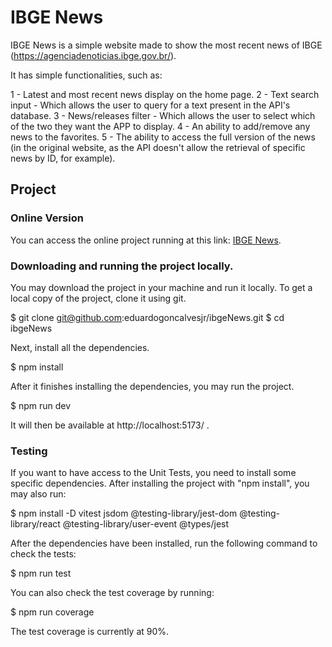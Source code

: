# IBGE News

IBGE News is a simple website made to show the most recent news of IBGE (https://agenciadenoticias.ibge.gov.br/).

It has simple functionalities, such as:

1 - Latest and most recent news display on the home page.
2 - Text search input - Which allows the user to query for a text present in the API's database.
3 - News/releases filter - Which allows the user to select which of the two they want the APP to display.
4 - An ability to add/remove any news to the favorites.
5 - The ability to access the full version of the news (in the original website, as the API doesn't allow the retrieval of specific news by ID, for example).

## Project

### Online Version

You can access the online project running at this link: [IBGE News](https://ibge-news-gules.vercel.app/).

### Downloading and running the project locally.

You may download the project in your machine and run it locally.
To get a local copy of the project, clone it using git.

  $ git clone git@github.com:eduardogoncalvesjr/ibgeNews.git
  $ cd ibgeNews

Next, install all the dependencies.

  $ npm install

After it finishes installing the dependencies, you may run the project.

  $ npm run dev

It will then be available at http://localhost:5173/ .

### Testing

If you want to have access to the Unit Tests, you need to install some specific dependencies. After installing the project with "npm install", you may also run:

  $ npm install -D vitest jsdom @testing-library/jest-dom @testing-library/react @testing-library/user-event @types/jest

After the dependencies have been installed, run the following command to check the tests:

  $ npm run test

You can also check the test coverage by running:

  $ npm run coverage

The test coverage is currently at 90%.
